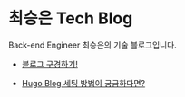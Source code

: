 # 최승은 Tech Blog

Back-end Engineer 최승은의 기술 블로그입니다.

- [블로그 구경하기!](https://cse0518.github.io)

- [Hugo Blog 세팅 방법이 궁금하다면?](https://cse0518.github.io/p/hugo-블로그-세팅하기/)

<!-- - [Hugo Blog 자동 배포(Github Actions)가 궁금하다면?](https://cse0518.github.io/p) -->
